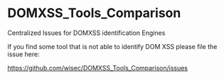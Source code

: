 # DOMXSS_Tools_Comparison
Centralized Issues for DOMXSS identification Engines

If you find some tool that is not able to identify DOM XSS please file the issue here:

https://github.com/wisec/DOMXSS_Tools_Comparison/issues

